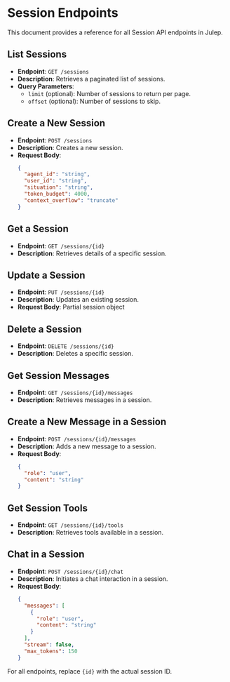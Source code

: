 # Session Endpoints

This document provides a reference for all Session API endpoints in Julep.

## List Sessions

- **Endpoint**: `GET /sessions`
- **Description**: Retrieves a paginated list of sessions.
- **Query Parameters**:
  - `limit` (optional): Number of sessions to return per page.
  - `offset` (optional): Number of sessions to skip.

## Create a New Session

- **Endpoint**: `POST /sessions`
- **Description**: Creates a new session.
- **Request Body**:
  ```json
  {
    "agent_id": "string",
    "user_id": "string",
    "situation": "string",
    "token_budget": 4000,
    "context_overflow": "truncate"
  }
  ```

## Get a Session

- **Endpoint**: `GET /sessions/{id}`
- **Description**: Retrieves details of a specific session.

## Update a Session

- **Endpoint**: `PUT /sessions/{id}`
- **Description**: Updates an existing session.
- **Request Body**: Partial session object

## Delete a Session

- **Endpoint**: `DELETE /sessions/{id}`
- **Description**: Deletes a specific session.

## Get Session Messages

- **Endpoint**: `GET /sessions/{id}/messages`
- **Description**: Retrieves messages in a session.

## Create a New Message in a Session

- **Endpoint**: `POST /sessions/{id}/messages`
- **Description**: Adds a new message to a session.
- **Request Body**:
  ```json
  {
    "role": "user",
    "content": "string"
  }
  ```

## Get Session Tools

- **Endpoint**: `GET /sessions/{id}/tools`
- **Description**: Retrieves tools available in a session.

## Chat in a Session

- **Endpoint**: `POST /sessions/{id}/chat`
- **Description**: Initiates a chat interaction in a session.
- **Request Body**:
  ```json
  {
    "messages": [
      {
        "role": "user",
        "content": "string"
      }
    ],
    "stream": false,
    "max_tokens": 150
  }
  ```

For all endpoints, replace `{id}` with the actual session ID.